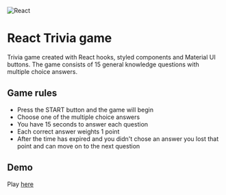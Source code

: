 ![React](https://aleen42.github.io/badges/src/react.svg)

# React Trivia game

Trivia game created with React hooks, styled components and Material UI buttons. The game consists of 15 general knowledge questions with multiple choice answers. 

## Game rules
* Press the START button and the game will begin
* Choose one of the multiple choice answers
* You have 15 seconds to answer each question
* Each correct answer weights 1 point
* After the time has expired and you didn't chose an answer you lost that point and can move on to the next question

## Demo
Play <a href="https://gallant-heyrovsky-938a3f.netlify.app/">here</a>
